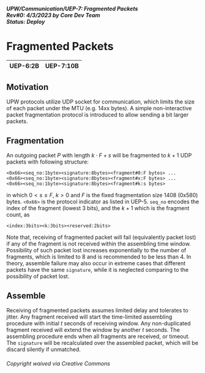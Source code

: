 ##### UPW/Communication/UEP-7: Fragmented Packets <br> Rev#0: 4/3/2023 by Core Dev Team <br> Status: Deploy


# Fragmented Packets

| UEP-6:2B | UEP-7:10B |
|:----|:-----|

## Motivation
UPW protocols utilize UDP socket for communication, which limits the size of each packet under the MTU (e.g. 14xx bytes).
A simple non-interactive packet fragmentation protocol is introduced to allow sending a bit larger packets.

## Fragmentation
An outgoing packet $P$ with length $k\cdot F + s$ will be fragmented to $k+1$ UDP packets 
with following structure:
```
<0x66><seq_no:1byte><signature:8bytes><fragment#0:F bytes> ...
<0x66><seq_no:1byte><signature:8bytes><fragment#x:F bytes> ...
<0x66><seq_no:1byte><signature:8bytes><fragment#k:s bytes>
```
in which $0 < s \le F$, $k>0$ and $F$ is the fixed fragmentation size 1408 (0x580) bytes.
`<0x66>` is the protocol indicator as listed in UEP-5. 
`seq_no` encodes the index of the fragment (lowest 3 bits), and the $k+1$ which is the fragment count, as
```
<index:3bits><k:3bits><reserved:2bits>
```

Note that, receiving of fragmented packet will fail (equivalently packet lost) if any of the fragment
is not received within the assembling time window.
Possibility of such packet lost increases exponentially to the number of fragments, which is limited to 8 
and is recommended to be less than 4.
In theory, assemble failure may also occur in extreme cases that different packets have the same `signature`,
while it is neglected comparing to the possibility of packet lost.


## Assemble 
Receiving of fragmented packets assumes limited delay and tolerates to jitter. Any fragment received will 
start the time-limited assembling procedure with initial $t$ seconds of receiving window. 
Any non-duplicated fragment received will extend the window by another $t$ seconds.
The assembling procedure ends when all fragments are received, or timeout.
The `signature` will be recalculated over the assembled packet, which will be discard silently if unmatched.




###### Copyright waived via Creative Commons